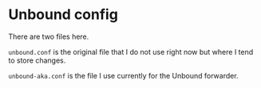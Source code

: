 # Unbound config

There are two files here.

`unbound.conf` is the original file that I do not use right now but where I tend to store changes.

`unbound-aka.conf` is the file I use currently for the Unbound forwarder.
